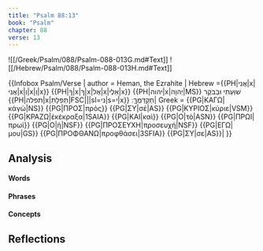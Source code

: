```yaml
---
title: "Psalm 88:13"
book: "Psalm"
chapter: 88
verse: 13
---
```

![[/Greek/Psalm/088/Psalm-088-013G.md#Text]]
![[/Hebrew/Psalm/088/Psalm-088-013H.md#Text]]

{{Infobox Psalm/Verse |
  author = Heman, the Ezrahite |
  Hebrew ={{PH|אֲנִי|x|אֲנִי|x|וְ|x|וַ|x}} {{PH|ךָ|x|ךָ|x|אֶל|x|אֵלֶי|x}} {{PH|יהוה|x|יְהוָה|MS}}
שִׁוַּעְתִּי
וּבַבֹּקֶר
{{PH|תפלה|x|תְּפִלָּתִ|FSC|||sl=ני|s=י|x}}
תְקַדְּמֶךָּ
׃|
  Greek = {{PG|ΚΑΓΩ|κἀγὼ|NS}} {{PG|ΠΡΟΣ|πρὸς}} {{PG|ΣΥ|σέ|AS}} {{PG|ΚΥΡΙΟΣ|κύριε|VSM}} {{PG|ΚΡΑΖΩ|ἐκέκραξα|1SAIA}} {{PG|ΚΑΙ|καὶ}} {{PG|Ο|τὸ|ASN}} {{PG|ΠΡΩΙ|πρωὶ}} {{PG|Ο|ἡ|NSF}} {{PG|ΠΡΟΣΕΥΧΗ|προσευχή|NSF}} {{PG|ΕΓΩ|μου|GS}} {{PG|ΠΡΟΦΘΑΝΩ|προφθάσει|3SFIA}} {{PG|ΣΥ|σε|AS}}|
}}

## Analysis

#### Words

#### Phrases

#### Concepts

## Reflections
